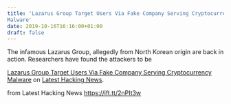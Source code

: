 ```yaml
---
title: 'Lazarus Group Target Users Via Fake Company Serving Cryptocurrency
Malware'
date: 2019-10-16T16:16:00+01:00
draft: false
---
```


The infamous Lazarus Group, allegedly from North Korean origin are back in action. Researchers have found the attackers to be

[Lazarus Group Target Users Via Fake Company Serving Cryptocurrency Malware](https://latesthackingnews.com/2019/10/16/lazarus-group-target-users-via-fake-company-serving-cryptocurrency-malware/) on [Latest Hacking News](https://latesthackingnews.com).

  
  
from Latest Hacking News https://ift.tt/2nPIt3w
